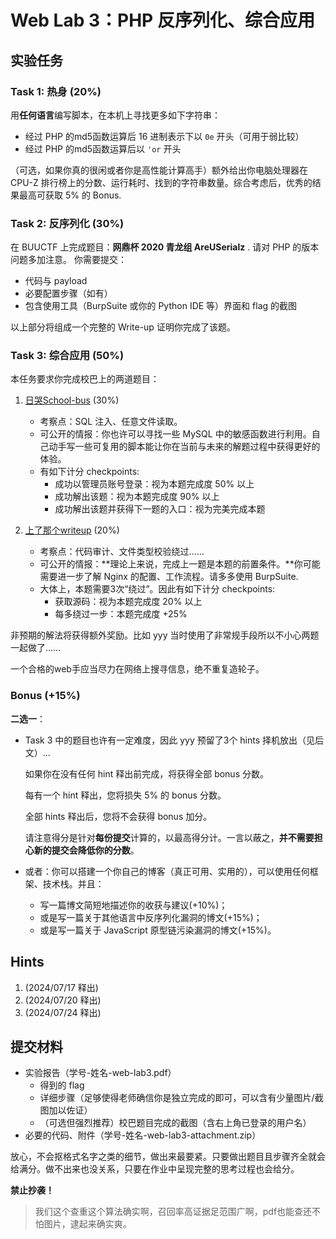 # Web Lab 3：PHP 反序列化、综合应用

## 实验任务

### Task 1: 热身 (20%)

用**任何语言**编写脚本，在本机上寻找更多如下字符串：

- 经过 PHP 的md5函数运算后 16 进制表示下以 `0e` 开头（可用于弱比较）
- 经过 PHP 的md5函数运算后以 `'or` 开头

（可选，如果你真的很闲或者你是高性能计算高手）额外给出你电脑处理器在 CPU-Z 排行榜上的分数、运行耗时、找到的字符串数量。综合考虑后，优秀的结果最高可获取 5% 的 Bonus.

### Task 2: 反序列化 (30%)

在 BUUCTF 上完成题目：**网鼎杯 2020 青龙组 AreUSerialz** .
请对 PHP 的版本问题多加注意。
你需要提交：

- 代码与 payload
- 必要配置步骤（如有）
- 包含使用工具（BurpSuite 或你的 Python IDE 等）界面和 flag 的截图

以上部分将组成一个完整的 Write-up 证明你完成了该题。

### Task 3: 综合应用 (50%)

本任务要求你完成校巴上的两道题目：

1. [日哭School-bus](https://zjusec.com/challenges/44) (30%)
    - 考察点：SQL 注入、任意文件读取。
    - 可公开的情报：你也许可以寻找一些 MySQL 中的敏感函数进行利用。自己动手写一些可复用的脚本能让你在当前与未来的解题过程中获得更好的体验。
    - 有如下计分 checkpoints:
        - 成功以管理员账号登录：视为本题完成度 50% 以上
        - 成功解出该题：视为本题完成度 90% 以上
        - 成功解出该题并获得下一题的入口：视为完美完成本题

2. [上了那个writeup](https://zjusec.com/challenges/45) (20%)
    - 考察点：代码审计、文件类型校验绕过……
    - 可公开的情报：**理论上来说，完成上一题是本题的前置条件。**你可能需要进一步了解 Nginx 的配置、工作流程。请多多使用 BurpSuite.
    - 大体上，本题需要3次“绕过”。因此有如下计分 checkpoints:
        - 获取源码：视为本题完成度 20% 以上
        - 每多绕过一步：本题完成度 +25%

非预期的解法将获得额外奖励。比如 yyy 当时使用了非常规手段所以不小心两题一起做了……

一个合格的web手应当尽力在网络上搜寻信息，绝不重复造轮子。

### Bonus (+15%)

**二选一**：

- Task 3 中的题目也许有一定难度，因此 yyy 预留了3个 hints 择机放出（见后文）...
  
    如果你在没有任何 hint 释出前完成，将获得全部 bonus 分数。

    每有一个 hint 释出，您将损失 5% 的 bonus 分数。

    全部 hints 释出后，您将不会获得 bonus 加分。

    请注意得分是针对**每份提交**计算的，以最高得分计。一言以蔽之，**并不需要担心新的提交会降低你的分数**。

- 或者：你可以搭建一个你自己的博客（真正可用、实用的），可以使用任何框架、技术栈。并且：
    - 写一篇博文简短地描述你的收获与建议(+10%)；
    - 或是写一篇关于其他语言中反序列化漏洞的博文(+15%)；
    - 或是写一篇关于 JavaScript 原型链污染漏洞的博文(+15%)。

## Hints

1. (2024/07/17 释出)
2. (2024/07/20 释出)
3. (2024/07/24 释出)

## 提交材料

- 实验报告（<span class="heti-skip">学号-姓名-web-lab3.pdf</span>）
    - 得到的 flag
    - 详细步骤（足够使得老师确信你是独立完成的即可，可以含有少量图片/截图加以佐证）
    - （可选但强烈推荐）校巴题目完成的截图（含右上角已登录的用户名）
- 必要的代码、附件（<span class="heti-skip">学号-姓名-web-lab3-attachment.zip</span>）

放心，不会抠格式名字之类的细节，做出来最要紧。只要做出题目且步骤齐全就会给满分。做不出来也没关系，只要在作业中呈现完整的思考过程也会给分。

**禁止抄袭！**

> 我们这个查重这个算法确实啊，召回率高证据足范围广啊，pdf也能查还不怕图片，逮起来确实爽。
